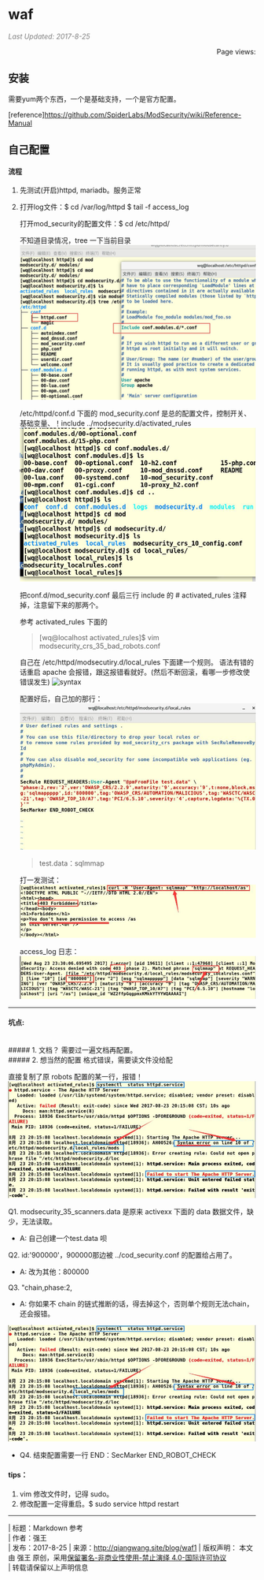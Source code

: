 # waf

<i style="color:grey">Last Updated: 2017-8-25</i>  
<script async src="//dn-lbstatics.qbox.me/busuanzi/2.3/busuanzi.pure.mini.js"></script>
<span id="busuanzi_container_page_pv" style="float:right;">
  Page views: <span id="busuanzi_value_page_pv"></span>
</span><br>

## 安装
需要yum两个东西，一个是基础支持，一个是官方配置。

[reference]<https://github.com/SpiderLabs/ModSecurity/wiki/Reference-Manual>

## 自己配置

#### 流程
1. 先测试(开启)httpd, mariadb。服务正常

2. 打开log文件：$ cd /var/log/httpd
                $ tail -f access_log

    打开mod_security的配置文件：$ cd /etc/httpd/
    
    不知道目录情况，tree 一下当前目录![tree](image/waf1_tree.jpg)  

    /etc/httpd/conf.d 下面的 mod_security.conf 是总的配置文件，控制开关、基础变量、！include ../modsecurity.d/activated_rules ![dir](image/waf1_dir.jpg)

    把conf.d/mod_security.conf 最后三行 include 的 # activated_rules 注释掉，注意留下来的那两个。

    参考 activated_rules 下面的
    > [wq@localhost activated_rules]$ vim modsecurity_crs_35_bad_robots.conf 

    自己在 /etc/httpd/modsecutiry.d/local_rules 下面建一个规则。
    语法有错的话重启 apache 会报错，跟这报错看就好。(然后不断回滚，看哪一步修改使错误发生)
    ![syntax](iamge/waf1_syntax.jpg)

    配置好后，自己加的那行：![test1](image/waf1_test1.jpg)
    > test.data：sqlmmap

    打一发测试：![curl](image/waf1_curl.jpg)

    access_log 日志：![access_log.jpg](image/waf1_access_log.jpg)
---


#### 坑点:
<br>
##### 1. 文档？
需要过一遍文档再配置。

<br>
##### 2. 想当然的配置
格式错误，需要读文件没给配

直接复制了原 robots 配置的某一行，报错！
![error](image/waf1_error.jpg)

Q1. modsecurity_35_scanners.data 是原来 activexx 下面的 data 数据文件，缺少，无法读取。

* A: 自己创建一个test.data 呗

Q2. id:'900000'，900000那边被 ../cod_security.conf 的配置给占用了。

* A: 改为其他：800000

Q3. "chain,phase:2,

* A: 你如果不 chain 的链式推断的话，得去掉这个，否则单个规则无法chain，还会报错。

![error2](image/waf1_error.jpg)

* Q4. 结束配置需要一行 END：SecMarker END_ROBOT_CHECK

#### tips：
1. vim 修改文件时，记得 sudo。
2. 修改配置一定得重启。$ sudo service httpd restart


---

| 标题：Markdown 参考  
| 作者：强王  
| 发布：2017-8-25 
| 来源：http://qiangwang.site/blog/waf1
| 版权声明： 本文由 强王 原创，采用[保留署名-非商业性使用-禁止演绎 4.0-国际许可协议](https://creativecommons.org/licenses/by-nc-nd/4.0/deed.zh)  
| 转载请保留以上声明信息

<!--


正则学习，linux 的正则。
-->
